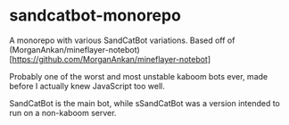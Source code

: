 # sandcatbot-monorepo
A monorepo with various SandCatBot variations. Based off of (MorganAnkan/mineflayer-notebot)[https://github.com/MorganAnkan/mineflayer-notebot]

Probably one of the worst and most unstable kaboom bots ever, made before I actually knew JavaScript too well.

SandCatBot is the main bot, while sSandCatBot was a version intended to run on a non-kaboom server.
